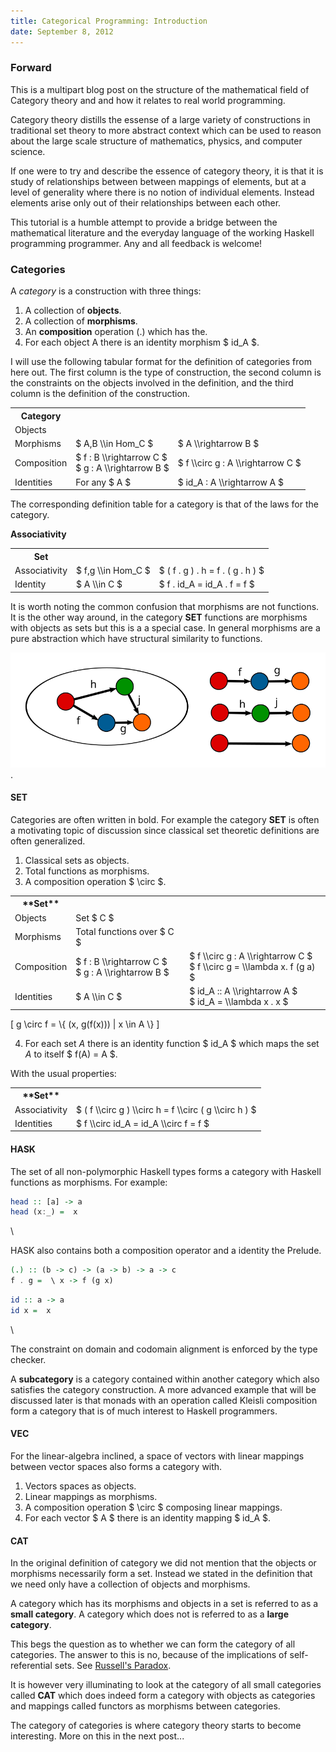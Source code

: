 ```yaml
---
title: Categorical Programming: Introduction
date: September 8, 2012
---
```


### Forward

This is a multipart blog post on the structure of the mathematical
field of Category theory and and how it relates to real world
programming.

Category theory distills the essense of a large variety of constructions
in traditional set theory to more abstract context which can be used to
reason about the large scale structure of mathematics, physics, and
computer science.

If one were to try and describe the essence of category theory, it is
that it is study of relationships between between mappings of elements,
but at a level of generality where there is no notion of individual
elements. Instead elements arise only out of their relationships between
each other.

This tutorial is a humble attempt to provide a bridge between the
mathematical literature and the everyday language of the working Haskell
programming programmer. Any and all feedback is welcome!

### Categories

A *category* is a construction with three things:

1. A collection of **objects**.
2. A collection of **morphisms**.
3. An **composition** operation (.) which has the.
4. For each object A there is an identity morphism $ id_A $.

I will use the following tabular format for the definition of categories
from here out. The first column is the type of construction, the second
column is the constraints on the objects involved in the definition, and
the third column is the definition of the construction.

<table>
<th>Category</th>
<tr>
    <td>Objects</td>
    <td></td>
    <td></td>
</tr>

<tr>
    <td>Morphisms</td>
    <td> $ A,B \\in Hom_C $ </td>
    <td> $ A \\rightarrow B $ </td>
</tr>

<tr>
    <td>Composition</td>
    <td> $ f : B \\rightarrow C $ <br/> $ g : A \\rightarrow B $ </td>
    <td> $ f \\circ g : A \\rightarrow C $ </td>
</tr>

<tr>
    <td>Identities</td>
    <td>For any $ A $ </td>
    <td> $ id_A : A \\rightarrow A $ </td>
</tr>

</table>

The corresponding definition table for a category is that of the
laws for the category. 

**Associativity**

<table>
<th>Set</th>
<tr>
    <td> Associativity </td>
    <td> $ f,g \\in Hom_C $</td>
    <td> $ ( f . g ) . h = f . ( g . h ) $ </td>
</tr>
<tr>
    <td> Identity </td>
    <td> $ A \\in C $</td>
    <td> $ f . id_A  = id_A . f = f $ </td>
</tr>
</table>

It is worth noting the common confusion that morphisms are not
functions. It is the other way around, in the category **SET** functions
are morphisms with objects as sets but this is a a special case. In
general morphisms are a pure abstraction which have structural
similarity to functions.

![Illustration](/images/category1.svg).

#### SET

Categories are often written in bold. For example the category
**SET** is often a motivating topic of discussion since classical
set theoretic definitions are often generalized.

1. Classical sets as objects.
2. Total functions as morphisms.
3. A composition operation $ \\circ $.

<table>
<th>**Set**</th>
<tr>
    <td>Objects</td>
    <td>Set $ C $ </td>
</tr>

<tr>
    <td>Morphisms</td>
    <td>Total functions over $ C $ </td>
</tr>

<tr>
    <td>Composition</td>
    <td> $ f : B \\rightarrow C $ <br/> $ g : A \\rightarrow B $ </td>
    <td> 
    $ f \\circ g : A \\rightarrow C $  <br/>
    $ f \\circ g = \\lambda x. f (g a) $ 
    </td>
</tr>

<tr>
    <td>Identities</td>
    <td>$ A \\in C $</td>
    <td>
    $ id_A :: A \\rightarrow A $ <br/>
    $ id_A = \\lambda x . x $
    </td>
</tr>

</table>


\[
g \\circ f = \\{ (x, g(f(x))) | x \\in A \\}
\]

4. For each set $A$ there is an identity function $ id_A $ which
maps the set $A$ to itself $ f(A) = A $.

With the usual properties:

<table>
<th>**Set**</th>
<tr>
    <td> Associativity </td>
    <td> $ ( f \\circ g ) \\circ h = f \\circ ( g \\circ h ) $ </td>
</tr>

<tr>
    <td> Identities </td>
    <td> $ f \\circ id_A  = id_A \\circ f = f $ </td>
</tr>

</table>

#### HASK

The set of all non-polymorphic Haskell types forms a category
with Haskell functions as morphisms. For example:

```haskell
head :: [a] -> a
head (x:_) =  x
```

\

HASK also contains both a composition operator and a identity the
Prelude.

```haskell
(.) :: (b -> c) -> (a -> b) -> a -> c
f . g =  \ x -> f (g x)
```

```haskell
id :: a -> a
id x =  x
```

\

The constraint on domain and codomain alignment is enforced
by the type checker.

A **subcategory** is a category contained within another category
which also satisfies the category construction. A more advanced
example that will be discussed later is that monads with an
operation called Kleisli composition form a category that is of
much interest to Haskell programmers.

#### VEC

For the linear-algebra inclined, a space of vectors with linear mappings
between vector spaces also forms a category with.

1. Vectors spaces as objects.
2. Linear mappings as morphisms.
3. A composition operation $ \\circ $ composing linear mappings.
4. For each vector $ A $ there is an identity mapping $ id_A $.

#### CAT

In the original definition of category we did not mention that the
objects or morphisms necessarily form a set. Instead we stated in the
definition that we need only have a collection of objects and morphisms.

A category which has its morphisms and objects in a set is referred to as a
**small category**. A category which does not is referred to as a
**large category**.

This begs the question as to whether we can form the category
of all categories. The answer to this is no, because of
the implications of self-referential sets. See [Russell's
Paradox](http://en.wikipedia.org/wiki/Russell's_paradox).

It is however very illuminating to look at the category of all small
categories called **CAT** which does indeed form a category with objects
as categories and mappings called functors as morphisms between
categories.

The category of categories is where category theory starts to
become interesting. More on this in the next post...
